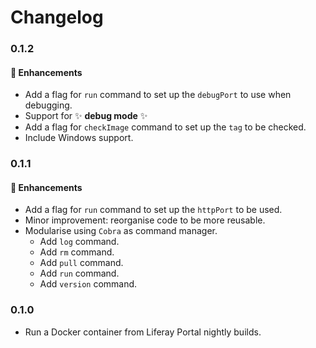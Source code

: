 # Changelog

<a name="0.1.2"></a>
### 0.1.2
#### :rocket: Enhancements
* Add a flag for `run` command to set up the `debugPort` to use when debugging.
* Support for :sparkles: **debug mode** :sparkles:
* Add a flag for `checkImage` command to set up the `tag` to be checked.
* Include Windows support.

<a name="0.1.1"></a>
### 0.1.1
#### :rocket: Enhancements
* Add a flag for `run` command to set up the `httpPort` to be used.
* Minor improvement: reorganise code to be more reusable.
* Modularise using `Cobra` as command manager.
    * Add `log` command.
    * Add `rm` command.
    * Add `pull` command.
    * Add `run` command.
    * Add `version` command.

<a name="0.1.0"></a>
### 0.1.0
* Run a Docker container from Liferay Portal nightly builds.